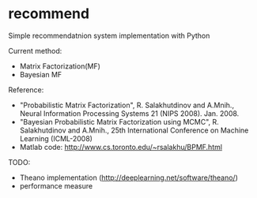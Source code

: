 recommend
=========

Simple recommendatnion system implementation with Python

Current method:
- Matrix Factorization(MF)
- Bayesian MF 

Reference:
- "Probabilistic Matrix Factorization", R. Salakhutdinov and A.Mnih., Neural Information Processing Systems 21 (NIPS 2008). Jan. 2008.
- "Bayesian Probabilistic Matrix Factorization using MCMC", R. Salakhutdinov and A.Mnih., 25th International Conference on Machine Learning (ICML-2008) 
- Matlab code: http://www.cs.toronto.edu/~rsalakhu/BPMF.html

TODO:
- Theano implementation (http://deeplearning.net/software/theano/)
- performance measure
